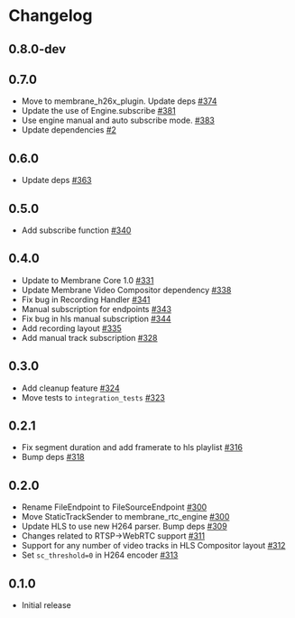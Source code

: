# Changelog

## 0.8.0-dev

## 0.7.0
* Move to membrane_h26x_plugin. Update deps [#374](https://github.com/jellyfish-dev/membrane_rtc_engine/pull/374)
* Update the use of Engine.subscribe [#381](https://github.com/jellyfish-dev/membrane_rtc_engine/pull/381)
* Use engine manual and auto subscribe mode. [#383](https://github.com/jellyfish-dev/membrane_rtc_engine/pull/383)
* Update dependencies [#2](https://github.com/fishjam-cloud/membrane_rtc_engine/pull/2)


## 0.6.0
* Update deps [#363](https://github.com/jellyfish-dev/membrane_rtc_engine/pull/363)

## 0.5.0
* Add subscribe function [#340](https://github.com/jellyfish-dev/membrane_rtc_engine/pull/340)

## 0.4.0
* Update to Membrane Core 1.0 [#331](https://github.com/jellyfish-dev/membrane_rtc_engine/pull/331)
* Update Membrane Video Compositor dependency [#338](https://github.com/jellyfish-dev/membrane_rtc_engine/pull/338)
* Fix bug in Recording Handler [#341](https://github.com/jellyfish-dev/membrane_rtc_engine/pull/341)
* Manual subscription for endpoints [#343](https://github.com/jellyfish-dev/membrane_rtc_engine/pull/343)
* Fix bug in hls manual subscription [#344](https://github.com/jellyfish-dev/membrane_rtc_engine/pull/344)
* Add recording layout [#335](https://github.com/jellyfish-dev/membrane_rtc_engine/pull/335)
* Add manual track subscription [#328](https://github.com/jellyfish-dev/membrane_rtc_engine/pull/328)

## 0.3.0
* Add cleanup feature [#324](https://github.com/jellyfish-dev/membrane_rtc_engine/pull/324)
* Move tests to `integration_tests` [#323](https://github.com/jellyfish-dev/membrane_rtc_engine/pull/323)

## 0.2.1
* Fix segment duration and add framerate to hls playlist [#316](https://github.com/jellyfish-dev/membrane_rtc_engine/pull/316)
* Bump deps [#318](https://github.com/jellyfish-dev/membrane_rtc_engine/pull/318)

## 0.2.0
* Rename FileEndpoint to FileSourceEndpoint [#300](https://github.com/jellyfish-dev/membrane_rtc_engine/pull/300/)
* Move StaticTrackSender to membrane_rtc_engine [#300](https://github.com/jellyfish-dev/membrane_rtc_engine/pull/300/)
* Update HLS to use new H264 parser. Bump deps [#309](https://github.com/jellyfish-dev/membrane_rtc_engine/pull/309)
* Changes related to RTSP->WebRTC support [#311](https://github.com/jellyfish-dev/membrane_rtc_engine/pull/311)
* Support for any number of video tracks in HLS Compositor layout [#312](https://github.com/jellyfish-dev/membrane_rtc_engine/pull/312)
* Set `sc_threshold=0` in H264 encoder [#313](https://github.com/jellyfish-dev/membrane_rtc_engine/pull/313)

## 0.1.0
* Initial release
